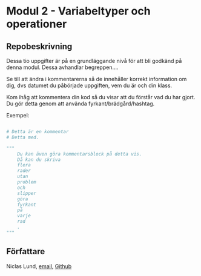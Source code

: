 # Modul 2 - Variabeltyper och operationer

## Repobeskrivning

Dessa tio uppgifter är på en grundläggande nivå för att bli godkänd på denna modul. Dessa avhandlar begreppen....

Se till att ändra i kommentarerna så de innehåller korrekt information om dig, dvs datumet du påbörjade uppgiften, vem du är och din klass.

Kom ihåg att kommentera din kod så du visar att du förstår vad du har gjort. Du gör detta genom att använda fyrkant/brädgård/hashtag.

Exempel: 
```python

# Detta är en kommentar
# Detta med.

"""
    Du kan även göra kommentarsblock på detta vis.
    Då kan du skriva
    flera
    rader
    utan
    problem
    och
    slipper
    göra
    fyrkant
    på
    varje
    rad
    .
"""
```

## Författare

Niclas Lund, [email](niclas.lund@ntig.se), [Github](https://github.com/ntinacklund)